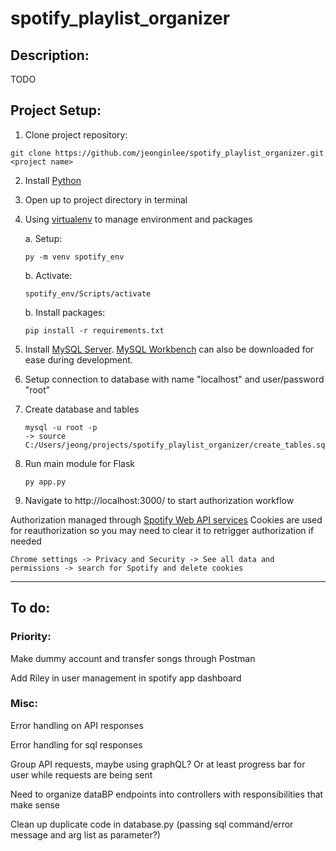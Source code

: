 # spotify_playlist_organizer
## Description:
TODO

## Project Setup:
1. Clone project repository:
```
git clone https://github.com/jeonginlee/spotify_playlist_organizer.git <project name>
```
2. Install [Python](https://www.python.org/downloads/)
3. Open up to project directory in terminal
4. Using [virtualenv](https://packaging.python.org/en/latest/guides/installing-using-pip-and-virtual-environments/) to manage environment and packages
    
    a. Setup: 
    ```
    py -m venv spotify_env
    ```
    b. Activate: 
    ```
    spotify_env/Scripts/activate
    ```
    b. Install packages: 
    ```
    pip install -r requirements.txt
    ```
5. Install [MySQL Server](https://dev.mysql.com/downloads/mysql/). [MySQL Workbench](https://dev.mysql.com/doc/workbench/en/wb-installing.html) can also be downloaded for ease during development. 
6. Setup connection to database with name "localhost" and user/password "root"
7. Create database and tables
    ```
	mysql -u root -p
    -> source C:/Users/jeong/projects/spotify_playlist_organizer/create_tables.sql
    ```
8. Run main module for Flask
    ```
    py app.py
    ```
9. Navigate to http://localhost:3000/ to start authorization workflow

Authorization managed through [Spotify Web API services](https://developer.spotify.com/documentation/web-api/tutorials/code-flow)
Cookies are used for reauthorization so you may need to clear it to retrigger authorization if needed
```
Chrome settings -> Privacy and Security -> See all data and permissions -> search for Spotify and delete cookies
```

---------------------------------------------------------------------------
## To do:

### Priority:
Make dummy account and transfer songs through Postman

Add Riley in user management in spotify app dashboard

### Misc:
Error handling on API responses

Error handling for sql responses

Group API requests, maybe using graphQL?
	Or at least progress bar for user while requests are being sent

Need to organize dataBP endpoints into controllers with responsibilities that
make sense

Clean up duplicate code in database.py (passing sql command/error message and
arg list as parameter?)
